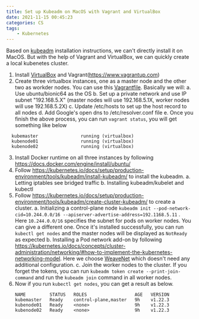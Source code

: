 ```yaml
---
title: Set up Kubeadm on MacOS with Vagrant and VirtualBox
date: 2021-11-15 00:45:23
categories: CS
tags:
    - Kubernetes
---
```


Based on [kubeadm](https://kubernetes.io/docs/setup/production-environment/tools/kubeadm/install-kubeadm/) installation instructions, we can't directly install it on MacOS. But with the help of Vagrant and VirtualBox, we can quickly create a local kubenetes cluster.

1. Install [VirtualBox](https://www.virtualbox.org/) and Vagrant(https://www.vagrantup.com)
2. Create three virtualbox instances, one as a master node and the other two as workder nodes. You can use this [Vagrantfile](https://github.com/kodekloudhub/certified-kubernetes-administrator-course/blob/master/Vagrantfile). Basically we will:
  a. Use ubuntu/bionic64 as the OS
  b. Set up a private network and use IP subnet "192.168.5.X" (master nodes will use 192.168.5.1X, worker nodes will use 192.168.5.2X)
  c. Update /etc/hosts to set up the host record to all nodes
  d. Add Google's open dns to /etc/resolver.conf file
  e. Once you finish the above process, you can run `vagrant status`, you will get something like below
  ```
    kubemaster                running (virtualbox)
	kubenode01                running (virtualbox)
	kubenode02                running (virtualbox)
  ```
3. Install Docker runtime on all three instances by following https://docs.docker.com/engine/install/ubuntu/
4. Follow https://kubernetes.io/docs/setup/production-environment/tools/kubeadm/install-kubeadm/ to install the kubeadm.
   a. Letting iptables see bridged traffic
   b. Installing kubeadm/kubelet and kubectl
5. Follow https://kubernetes.io/docs/setup/production-environment/tools/kubeadm/create-cluster-kubeadm/ to create a cluster.
   a. Initializing a control-plane node `kubeadm init --pod-network-cid=10.244.0.0/16 --apiserver-advertise-address=192.1168.5.11` . Here `10.244.0.0/16` specifies the subnet for pods on worker nodes. You can give a different one. Once it's installed successfully, you can run `kubectl get nodes` and the master nodes will be displayed as `NotReady` as expected
   b. Installing a Pod network add-on by following https://kubernetes.io/docs/concepts/cluster-administration/networking/#how-to-implement-the-kubernetes-networking-model. Here we choose [WeaveNet](https://www.weave.works/docs/net/latest/kubernetes/kube-addon/) which doesn't need any additional configuration.
   c. Join the worker nodes to the cluster. If you forget the tokens, you can run `kubeadm token create --print-join-command` and run the `kubeadm join` command in all worker nodes.
6. Now if you run `kubectl get nodes`, you can get a result as below.
	```
	NAME         STATUS   ROLES                  AGE   VERSION
	kubemaster   Ready    control-plane,master   9h    v1.22.3
	kubenode01   Ready    <none>                 9h    v1.22.3
	kubenode02   Ready    <none>                 9h    v1.22.3
	```